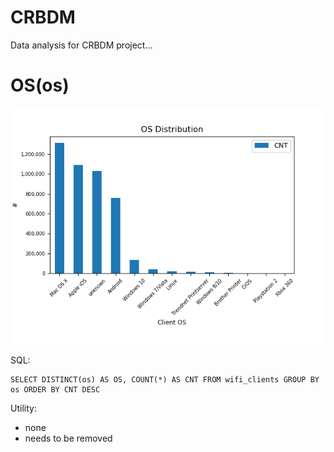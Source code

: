 CRBDM
======
Data analysis for CRBDM project...

OS(os)
======
![Plot 1](Plots/plot_1.png?raw=true "Plot 1")

SQL:
```mysql
SELECT DISTINCT(os) AS OS, COUNT(*) AS CNT FROM wifi_clients GROUP BY os ORDER BY CNT DESC
```

Utility:
- none
- needs to be removed


